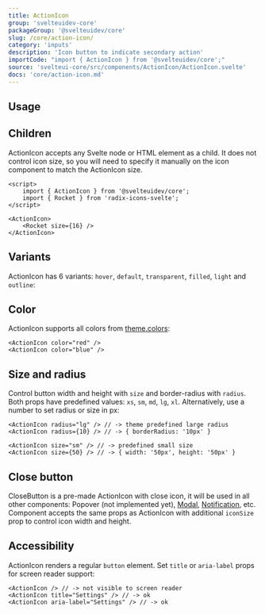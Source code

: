 ```yaml
---
title: ActionIcon
group: 'svelteuidev-core'
packageGroup: '@svelteuidev/core'
slug: /core/action-icon/
category: 'inputs'
description: 'Icon button to indicate secondary action'
importCode: "import { ActionIcon } from '@svelteuidev/core';"
source: 'svelteui-core/src/components/ActionIcon/ActionIcon.svelte'
docs: 'core/action-icon.md'
---
```


<script lang="ts">
  import { Demo, ActionIconDemos } from '@svelteuidev/demos';
</script>

## Usage

<Demo demo={ActionIconDemos.configurator} />

## Children

ActionIcon accepts any Svelte node or HTML element as a child. It does not control icon size, so you will need to specify it manually on the icon component to match the ActionIcon size.

```svelte
<script>
	import { ActionIcon } from '@svelteuidev/core';
	import { Rocket } from 'radix-icons-svelte';
</script>

<ActionIcon>
	<Rocket size={16} />
</ActionIcon>
```

## Variants

ActionIcon has 6 variants: `hover`, `default`, `transparent`, `filled`, `light` and `outline`:

<Demo demo={ActionIconDemos.variants} />

## Color

ActionIcon supports all colors from [theme.colors](theming/default-theme):

```svelte
<ActionIcon color="red" />
<ActionIcon color="blue" />
```

<Demo demo={ActionIconDemos.colors} />

## Size and radius

Control button width and height with `size` and border-radius with `radius`. Both props have predefined values: `xs`, `sm`, `md`, `lg`, `xl`. Alternatively, use a number to set radius or size in px:

```svelte
<ActionIcon radius="lg" /> // -> theme predefined large radius
<ActionIcon radius={10} /> // -> { borderRadius: '10px' }

<ActionIcon size="sm" /> // -> predefined small size
<ActionIcon size={50} /> // -> { width: '50px', height: '50px' }
```

## Close button

CloseButton is a pre-made ActionIcon with close icon, it will be used in all other components: Popover (not implemented yet), [Modal](core/modal), [Notification](core/notification), etc. Component accepts the same props as ActionIcon with additional `iconSize` prop to control icon width and height.

<Demo demo={ActionIconDemos.close} />

## Accessibility

ActionIcon renders a regular `button` element. Set `title` or `aria-label` props for screen reader support:

```svelte
<ActionIcon /> // -> not visible to screen reader
<ActionIcon title="Settings" /> // -> ok
<ActionIcon aria-label="Settings" /> // -> ok
```
